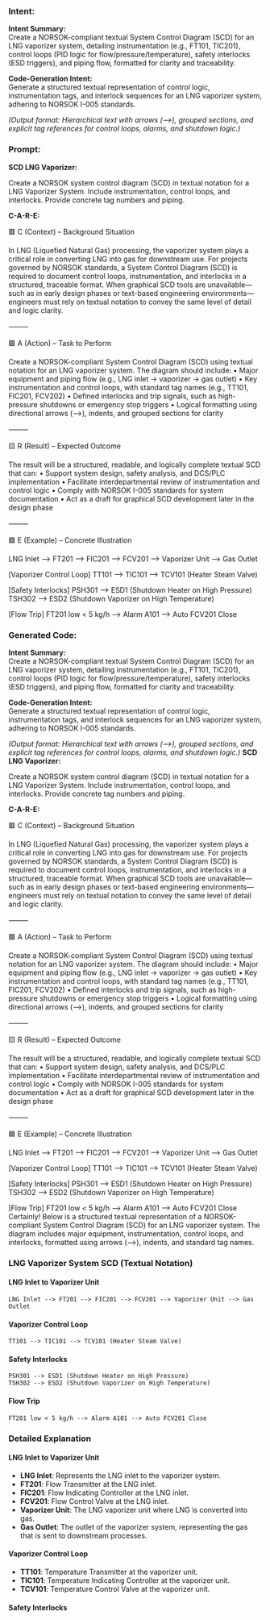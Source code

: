 ### Intent:
**Intent Summary:**  
Create a NORSOK-compliant textual System Control Diagram (SCD) for an LNG vaporizer system, detailing instrumentation (e.g., FT101, TIC201), control loops (PID logic for flow/pressure/temperature), safety interlocks (ESD triggers), and piping flow, formatted for clarity and traceability.  

**Code-Generation Intent:**  
Generate a structured textual representation of control logic, instrumentation tags, and interlock sequences for an LNG vaporizer system, adhering to NORSOK I-005 standards.  

*(Output format: Hierarchical text with arrows (-->), grouped sections, and explicit tag references for control loops, alarms, and shutdown logic.)*

### Prompt:
**SCD LNG Vaporizer:**

Create a NORSOK system control diagram (SCD) in textual notation for a LNG Vaporizer System. Include instrumentation, control loops, and interlocks. Provide concrete tag numbers and piping.


**C-A-R-E:**

🟥 C (Context) – Background Situation

In LNG (Liquefied Natural Gas) processing, the vaporizer system plays a critical role in converting LNG into gas for downstream use. For projects governed by NORSOK standards, a System Control Diagram (SCD) is required to document control loops, instrumentation, and interlocks in a structured, traceable format. When graphical SCD tools are unavailable—such as in early design phases or text-based engineering environments—engineers must rely on textual notation to convey the same level of detail and logic clarity.

⸻

🟩 A (Action) – Task to Perform

Create a NORSOK-compliant System Control Diagram (SCD) using textual notation for an LNG vaporizer system. The diagram should include:
	•	Major equipment and piping flow (e.g., LNG inlet → vaporizer → gas outlet)
	•	Key instrumentation and control loops, with standard tag names (e.g., TT101, FIC201, FCV202)
	•	Defined interlocks and trip signals, such as high-pressure shutdowns or emergency stop triggers
	•	Logical formatting using directional arrows (-->), indents, and grouped sections for clarity

⸻

🟨 R (Result) – Expected Outcome

The result will be a structured, readable, and logically complete textual SCD that can:
	•	Support system design, safety analysis, and DCS/PLC implementation
	•	Facilitate interdepartmental review of instrumentation and control logic
	•	Comply with NORSOK I-005 standards for system documentation
	•	Act as a draft for graphical SCD development later in the design phase

⸻

🟦 E (Example) – Concrete Illustration

LNG Inlet --> FT201 --> FIC201 --> FCV201 --> Vaporizer Unit --> Gas Outlet

[Vaporizer Control Loop]
  TT101 --> TIC101 --> TCV101 (Heater Steam Valve)

[Safety Interlocks]
  PSH301 --> ESD1 (Shutdown Heater on High Pressure)
  TSH302 --> ESD2 (Shutdown Vaporizer on High Temperature)

[Flow Trip]
  FT201 low < 5 kg/h --> Alarm A101 --> Auto FCV201 Close

### Generated Code:
**Intent Summary:**  
Create a NORSOK-compliant textual System Control Diagram (SCD) for an LNG vaporizer system, detailing instrumentation (e.g., FT101, TIC201), control loops (PID logic for flow/pressure/temperature), safety interlocks (ESD triggers), and piping flow, formatted for clarity and traceability.  

**Code-Generation Intent:**  
Generate a structured textual representation of control logic, instrumentation tags, and interlock sequences for an LNG vaporizer system, adhering to NORSOK I-005 standards.  

*(Output format: Hierarchical text with arrows (-->), grouped sections, and explicit tag references for control loops, alarms, and shutdown logic.)*
**SCD LNG Vaporizer:**

Create a NORSOK system control diagram (SCD) in textual notation for a LNG Vaporizer System. Include instrumentation, control loops, and interlocks. Provide concrete tag numbers and piping.


**C-A-R-E:**

🟥 C (Context) – Background Situation

In LNG (Liquefied Natural Gas) processing, the vaporizer system plays a critical role in converting LNG into gas for downstream use. For projects governed by NORSOK standards, a System Control Diagram (SCD) is required to document control loops, instrumentation, and interlocks in a structured, traceable format. When graphical SCD tools are unavailable—such as in early design phases or text-based engineering environments—engineers must rely on textual notation to convey the same level of detail and logic clarity.

⸻

🟩 A (Action) – Task to Perform

Create a NORSOK-compliant System Control Diagram (SCD) using textual notation for an LNG vaporizer system. The diagram should include:
	•	Major equipment and piping flow (e.g., LNG inlet → vaporizer → gas outlet)
	•	Key instrumentation and control loops, with standard tag names (e.g., TT101, FIC201, FCV202)
	•	Defined interlocks and trip signals, such as high-pressure shutdowns or emergency stop triggers
	•	Logical formatting using directional arrows (-->), indents, and grouped sections for clarity

⸻

🟨 R (Result) – Expected Outcome

The result will be a structured, readable, and logically complete textual SCD that can:
	•	Support system design, safety analysis, and DCS/PLC implementation
	•	Facilitate interdepartmental review of instrumentation and control logic
	•	Comply with NORSOK I-005 standards for system documentation
	•	Act as a draft for graphical SCD development later in the design phase

⸻

🟦 E (Example) – Concrete Illustration

LNG Inlet --> FT201 --> FIC201 --> FCV201 --> Vaporizer Unit --> Gas Outlet

[Vaporizer Control Loop]
  TT101 --> TIC101 --> TCV101 (Heater Steam Valve)

[Safety Interlocks]
  PSH301 --> ESD1 (Shutdown Heater on High Pressure)
  TSH302 --> ESD2 (Shutdown Vaporizer on High Temperature)

[Flow Trip]
  FT201 low < 5 kg/h --> Alarm A101 --> Auto FCV201 Close
Certainly! Below is a structured textual representation of a NORSOK-compliant System Control Diagram (SCD) for an LNG vaporizer system. The diagram includes major equipment, instrumentation, control loops, and interlocks, formatted using arrows (-->), indents, and standard tag names.

### LNG Vaporizer System SCD (Textual Notation)

#### LNG Inlet to Vaporizer Unit

```
LNG Inlet --> FT201 --> FIC201 --> FCV201 --> Vaporizer Unit --> Gas Outlet
```

#### Vaporizer Control Loop

```
TT101 --> TIC101 --> TCV101 (Heater Steam Valve)
```

#### Safety Interlocks

```
PSH301 --> ESD1 (Shutdown Heater on High Pressure)
TSH302 --> ESD2 (Shutdown Vaporizer on High Temperature)
```

#### Flow Trip

```
FT201 low < 5 kg/h --> Alarm A101 --> Auto FCV201 Close
```

### Detailed Explanation

#### LNG Inlet to Vaporizer Unit

- **LNG Inlet**: Represents the LNG inlet to the vaporizer system.
- **FT201**: Flow Transmitter at the LNG inlet.
- **FIC201**: Flow Indicating Controller at the LNG inlet.
- **FCV201**: Flow Control Valve at the LNG inlet.
- **Vaporizer Unit**: The LNG vaporizer unit where LNG is converted into gas.
- **Gas Outlet**: The outlet of the vaporizer system, representing the gas that is sent to downstream processes.

#### Vaporizer Control Loop

- **TT101**: Temperature Transmitter at the vaporizer unit.
- **TIC101**: Temperature Indicating Controller at the vaporizer unit.
- **TCV101**: Temperature Control Valve at the vaporizer unit.

#### Safety Interlocks
